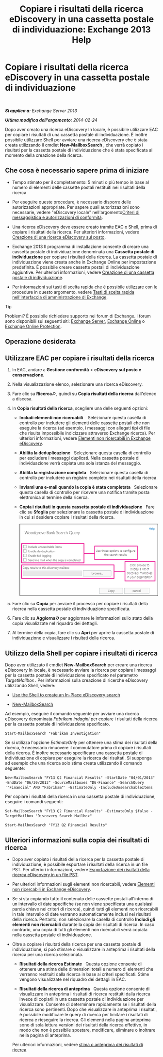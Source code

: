 ﻿---
title: 'Copiare i risultati della ricerca eDiscovery in una cassetta postale di individuazione: Exchange 2013 Help'
TOCTitle: Copiare i risultati della ricerca eDiscovery in una cassetta postale di individuazione
ms:assetid: bff2ce89-9e6f-494a-bd6a-2f2011507845
ms:mtpsurl: https://technet.microsoft.com/it-it/library/Dn624163(v=EXCHG.150)
ms:contentKeyID: 61183416
ms.date: 05/22/2018
mtps_version: v=EXCHG.150
ms.translationtype: MT
---

# Copiare i risultati della ricerca eDiscovery in una cassetta postale di individuazione

 

_**Si applica a:** Exchange Server 2013_

_**Ultima modifica dell'argomento:** 2014-02-24_

Dopo aver creato una ricerca eDiscovery In locale, è possibile utilizzare EAC per copiare i risultati di una cassetta postale di individuazione. È inoltre possibile utilizzare Shell per avviare una ricerca eDiscovery che è stata creata utilizzando il cmdlet **New-MailboxSearch** , che verrà copiato i risultati per la cassetta postale di individuazione che è stata specificata al momento della creazione della ricerca.

## Che cosa è necessario sapere prima di iniziare

  - Tempo stimato per il completamento: 5 minuti o più tempo in base al numero di elementi delle cassette postali restituiti nei risultati della ricerca

  - Per eseguire queste procedure, è necessario disporre delle autorizzazioni appropriate. Per sapere quali autorizzazioni sono necessarie, vedere "eDiscovery locale" nell'argomento[Criteri di messaggistica e autorizzazioni di conformità](messaging-policy-and-compliance-permissions-exchange-2013-help.md).

  - Una ricerca eDiscovery deve essere creato tramite EAC o Shell, prima di copiare i risultati della ricerca. Per ulteriori informazioni, vedere [Creazione di una ricerca eDiscovery sul posto](create-an-in-place-ediscovery-search-exchange-2013-help.md).

  - Exchange 2013 Il programma di installazione consente di creare una cassetta postale di individuazione denominata una **Cassetta postale di individuazione** per copiare i risultati della ricerca. La cassetta postale di individuazione viene creata anche in Exchange Online per impostazione predefinita. È possibile creare cassette postali di individuazione aggiuntive. Per ulteriori informazioni, vedere [Creazione di una cassetta postale di individuazione](create-a-discovery-mailbox-exchange-2013-help.md).

  - Per informazioni sui tasti di scelta rapida che è possibile utilizzare con le procedure in questo argomento, vedere [Tasti di scelta rapida nell'interfaccia di amministrazione di Exchange](keyboard-shortcuts-in-the-exchange-admin-center-exchange-online-protection-help.md).


> [!TIP]
> Problemi? È possibile richiedere supporto nei forum di Exchange. I forum sono disponibili sui seguenti siti: <A href="https://go.microsoft.com/fwlink/p/?linkid=60612">Exchange Server</A>, <A href="https://go.microsoft.com/fwlink/p/?linkid=267542">Exchange Online</A> o <A href="https://go.microsoft.com/fwlink/p/?linkid=285351">Exchange Online Protection</A>.



## Operazione desiderata

## Utilizzare EAC per copiare i risultati della ricerca

1.  In EAC, andare a **Gestione conformità** \> **eDiscovery sul posto e conservazione**.

2.  Nella visualizzazione elenco, selezionare una ricerca eDiscovery.

3.  Fare clic su **Ricerca**![icona Cerca](images/Dd353189.773574d0-9b92-4cab-9f6b-81532c7418b9(EXCHG.150).gif "icona Cerca"), quindi su **Copia risultati della ricerca** dall'elenco a discesa.

4.  In **Copia risultati della ricerca**, scegliere una delle seguenti opzioni:
    
      - **Includi elementi non ricercabili**    Selezionare questa casella di controllo per includere gli elementi delle cassette postali che non eseguire la ricerca (ad esempio, i messaggi con allegati tipi di file che risulta impossibile indicizzare attraverso Exchange ricerca). Per ulteriori informazioni, vedere [Elementi non ricercabili in Exchange eDiscovery](unsearchable-items-in-exchange-ediscovery-exchange-2013-help.md).
    
      - **Abilita la deduplicazione**   Selezionare questa casella di controllo per escludere i messaggi duplicati. Nella cassetta postale di individuazione verrà copiata una sola istanza del messaggio.
    
      - **Abilita la registrazione completa**   Selezionare questa casella di controllo per includere un registro completo nei risultati della ricerca.
    
      - **Inviami una e-mail quando la copia è stata completata**   Selezionare questa casella di controllo per ricevere una notifica tramite posta elettronica al termine della ricerca.
    
      - **Copia i risultati in questa cassetta postale di individuazione**   Fare clic su **Sfoglia** per selezionare la cassetta postale di individuazione in cui si desidera copiare i risultati della ricerca.
        
        ![Copia risultati ricerca](images/Dn624163.875e25ed-8308-408c-92c4-8c76fc9d9bfc(EXCHG.150).gif "Copia risultati ricerca")  

5.  Fare clic su **Copia** per avviare il processo per copiare i risultati della ricerca nella cassetta postale di individuazione specificata.

6.  Fare clic su **Aggiorna**![Icona Aggiorna](images/Dd353189.85f271ca-32a4-426c-842a-d2172567099d(EXCHG.150).gif "Icona Aggiorna") per aggiornare le informazioni sullo stato della copia visualizzate nel riquadro dei dettagli.

7.  Al termine della copia, fare clic su **Apri** per aprire la cassetta postale di individuazione e visualizzare i risultati della ricerca.

## Utilizzo della Shell per copiare i risultati di ricerca

Dopo aver utilizzato il cmdlet **New-MailboxSearch** per creare una ricerca eDiscovery In locale, è necessario avviare la ricerca per copiare i messaggi per la cassetta postale di individuazione specificato nel parametro *TargetMailbox* . Per informazioni sulla creazione di ricerche eDiscovery utilizzando Shell, vedere:

  - [Use the Shell to create an In-Place eDiscovery search](create-an-in-place-ediscovery-search-exchange-2013-help.md)

  - [New-MailboxSearch](https://technet.microsoft.com/it-it/library/dd298064\(v=exchg.150\))

Ad esempio, eseguire il comando seguente per avviare una ricerca eDiscovery denominata *Fabrikam indagini* per copiare i risultati della ricerca per la cassetta postale di individuazione specificato.

    Start-MailboxSearch "Fabrikam Investigation"

Se si utilizza l'opzione *EstimateOnly* per ottenere una stima dei risultati della ricerca, è necessario rimuovere il commutatore prima di copiare i risultati della ricerca. È inoltre necessario specificare una cassetta postale di individuazione di copiare per eseguire la ricerca dei risultati. Si supponga ad esempio che una ricerca solo stima creata utilizzando il comando seguente:

    New-MailboxSearch "FY13 Q2 Financial Results" -StartDate "04/01/2013" -EndDate "06/30/2013" -SourceMailboxes "DG-Finance" -SearchQuery '"Financial" AND "Fabrikam"' -EstimateOnly -IncludeUnsearchableItems

Per copiare i risultati della ricerca in una cassetta postale di individuazione, eseguire i comandi seguenti:
  ```
  Set-MailboxSearch "FY13 Q2 Financial Results" -EstimateOnly $false -TargetMailbox "Discovery Search Mailbox"
  ```
  ```
  Start-MailboxSearch "FY13 Q2 Financial Results"
  ```

## Ulteriori informazioni sulla copia dei risultati di ricerca

  - Dopo aver copiato i risultati della ricerca per la cassetta postale di individuazione, è possibile esportare i risultati della ricerca in un file PST. Per ulteriori informazioni, vedere [Esportazione dei risultati della ricerca eDiscovery in un file PST](export-ediscovery-search-results-to-a-pst-file-exchange-2013-help.md).

  - Per ulteriori informazioni sugli elementi non ricercabili, vedere [Elementi non ricercabili in Exchange eDiscovery](unsearchable-items-in-exchange-ediscovery-exchange-2013-help.md).

  - Se si sta copiando tutto il contenuto delle cassette postali all'interno di un intervallo di date specifiche (se non viene specificata una qualsiasi parola chiave nei criteri di ricerca), quindi tutti gli elementi non ricercabili in tale intervallo di date verranno automaticamente inclusi nei risultati della ricerca. Pertanto, non selezionare la casella di controllo **Includi gli elementi non ricercabili** durante la copia dei risultati di ricerca. In caso contrario, una copia di tutti gli elementi non ricercabili verrà copiata nella cassetta postale di individuazione.

  - Oltre a copiare i risultati della ricerca per una cassetta postale di individuazione, si può stimare o visualizzare in anteprima i risultati della ricerca per una ricerca selezionata.
    
      - **Risultati della ricerca Estimate**   Questa opzione consente di ottenere una stima delle dimensioni totali e numero di elementi che verranno restituiti dalla ricerca in base ai criteri specificati. Stime vengono visualizzate nel riquadro dei dettagli in EAC.
    
      - **Risultati della ricerca di anteprima**   Questa opzione consente di visualizzare in anteprima i risultati di ricerca restituiti dalla ricerca invece di copiarli in una cassetta postale di individuazione per visualizzare. Consente di determinare rapidamente se i risultati della ricerca sono pertinenti. Dopo che visualizzare in anteprima i risultati, è possibile modificare le query di ricerca per limitare i risultati di ricerca e rieseguire la ricerca. Gli elementi nella pagina anteprima sono di sola lettura versioni dei risultati della ricerca effettivo, in modo che non è possibile spostare, modificare, eliminare o inoltrare nella pagina di anteprima.
    
    Per ulteriori informazioni, vedere [stima o anteprima dei risultati di ricerca](create-an-in-place-ediscovery-search-exchange-2013-help.md).

